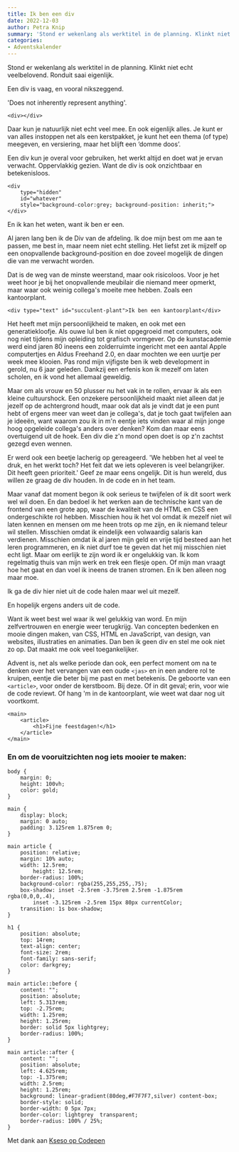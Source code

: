 ```yaml
---
title: Ik ben een div
date: 2022-12-03
author: Petra Knip
summary: 'Stond er wekenlang als werktitel in de planning. Klinkt niet echt veelbelovend. Ronduit saai eigenlijk.'
categories:
- Adventskalender
---
```

Stond er wekenlang als werktitel in de planning. Klinkt niet echt veelbelovend. Ronduit saai eigenlijk.

Een div is vaag, en vooral nikszeggend.

'Does not inherently represent anything'.

```
<div></div>
```

Daar kun je natuurlijk niet echt veel mee. En ook eigenlijk alles. Je kunt er van alles instoppen net als een kerstpakket, je kunt het een thema (of type) meegeven, en versiering, maar het blijft een ‘domme doos’.

Een div kun je overal voor gebruiken, het werkt altijd en doet wat je ervan verwacht. Oppervlakkig gezien. Want de div is ook onzichtbaar en betekenisloos.

```
<div 
    type="hidden" 
    id="whatever" 
    style="background-color:grey; background-position: inherit;">
</div>
```

En ik kan het weten, want ik ben er een.

Al jaren lang ben ik de Div van de afdeling. Ik doe mijn best om me aan te passen, <span> me best in, maar neem niet echt stelling. Het liefst zet ik mijzelf op een onopvallende background-position en doe zoveel mogelijk de dingen die van me verwacht worden.

Dat is de weg van de minste weerstand, maar ook risicoloos. Voor je het weet hoor je bij het onopvallende meubilair die niemand meer opmerkt, maar waar ook weinig collega's moeite mee hebben. Zoals een kantoorplant.

```
<div type="text" id="succulent-plant">Ik ben een kantoorplant</div>
```

Het heeft met mijn persoonlijkheid te maken, en ook met een generatiekloofje. Als ouwe lul ben ik niet opgegroeid met computers, ook nog niet tijdens mijn opleiding tot grafisch vormgever. Op de kunstacademie werd eind jaren 80 ineens een zolderruimte ingericht met een aantal Apple computertjes en Aldus Freehand 2.0, en daar mochten we een uurtje per week mee klooien.
Pas rond mijn vijfigste ben ik web development in gerold, nu 6 jaar geleden. Dankzij een erfenis kon ik mezelf om laten scholen, en ik vond het allemaal geweldig.

Maar om als vrouw en 50 plusser nu het vak in te rollen, ervaar ik als een kleine cultuurshock. Een onzekere 
persoonlijkheid maakt niet alleen dat je jezelf op de achtergrond houdt, maar ook dat als je vindt dat je een punt 
hebt of ergens meer van weet dan je collega's, dat je toch gaat twijfelen aan je ideeën, want waarom zou ik in m'n eentje iets vinden waar al mijn jonge hoog opgeleide collega's anders over denken? Kom dan maar eens overtuigend uit de hoek. Een div die z'n mond open doet is op z'n zachtst gezegd even wennen.

Er werd ook een beetje lacherig op gereageerd. 'We hebben het al veel te druk, en het werkt toch? Het feit dat we iets opleveren is veel belangrijker. Dit heeft geen prioriteit.' Geef ze maar eens ongelijk. Dit is hun wereld, dus willen ze graag de div houden. In de code en in het team.

Maar vanaf dat moment begon ik ook serieus te twijfelen of ik dit soort werk wel wil doen. En dan bedoel ik het werken aan de technische kant van de frontend van een grote app, waar de kwaliteit van de HTML en CSS een ondergeschikte rol hebben. Misschien hou ik het vol omdat ik mezelf niet wil laten kennen en mensen om me heen trots op me zijn, en ik niemand teleur wil stellen. Misschien omdat ik eindelijk een volwaardig salaris kan verdienen. Misschien omdat ik al jaren mijn geld en vrije tijd besteed aan het leren programmeren, en ik niet durf toe te geven dat het mij misschien niet echt ligt. Maar om eerlijk te zijn word ik er ongelukkig van. Ik kom regelmatig thuis van mijn werk en trek een flesje open. Of mijn man vraagt hoe het gaat en dan voel ik ineens de tranen stromen. En ik ben alleen nog maar moe.

Ik ga de div hier niet uit de code halen maar wel uit mezelf.

En hopelijk ergens anders uit de code.

Want ik weet best wel waar ik wel gelukkig van word. En mijn zelfvertrouwen en energie weer terugkrijg. Van concepten bedenken en mooie dingen maken, van CSS, HTML en JavaScript, van design, van websites, illustraties en animaties. Dan ben ik geen div en stel me ook niet zo op. Dat maakt me ook veel toegankelijker.

Advent is, net als welke periode dan ook, een perfect moment om na te denken over het vervangen van een oude `<jas>` en in een andere rol te kruipen, eentje die beter bij me past en met betekenis. De geboorte van een `<article>`, voor onder de kerstboom. Bij deze. Of in dit geval; erin, voor wie de code reviewt. Of hang 'm in de kantoorplant, wie weet wat daar nog uit voortkomt.

```
<main>
    <article>
        <h1>Fijne feestdagen!</h1>
    </article>
</main>
```

### En om de vooruitzichten nog iets mooier te maken:

```
body {
    margin: 0; 
    height: 100vh; 
    color: gold;
}
    
main {
    display: block;
    margin: 0 auto; 
    padding: 3.125rem 1.875rem 0; 
}
      
main article {
    position: relative; 
    margin: 10% auto; 
    width: 12.5rem;
		height: 12.5rem; 
    border-radius: 100%; 
    background-color: rgba(255,255,255,.75);
    box-shadow: inset -2.5rem -3.75rem 2.5rem -1.875rem rgba(0,0,0,.4), 
		inset -3.125rem -2.5rem 15px 80px currentColor; 
    transition: 1s box-shadow; 
}

h1 {
    position: absolute;
    top: 14rem;
    text-align: center;
    font-size: 2rem;
    font-family: sans-serif;
    color: darkgrey;
}
      
main article::before {
    content: "";
    position: absolute;
    left: 5.313rem;
    top: -2.75rem;
    width: 1.25rem;
    height: 1.25rem;
    border: solid 5px lightgrey;
    border-radius: 100%;
}
      
main article::after {
    content: ""; 
    position: absolute; 
    left: 4.625rem;
    top: -1.375rem;
    width: 2.5rem; 
    height: 1.25rem; 
    background: linear-gradient(80deg,#F7F7F7,silver) content-box;
    border-style: solid; 
    border-width: 0 5px 7px; 
    border-color: lightgrey  transparent; 
    border-radius: 100% / 25%; 
}
```

Met dank aan [Kseso op Codepen](https://codepen.io/Kseso/pen/wMvOxb)

